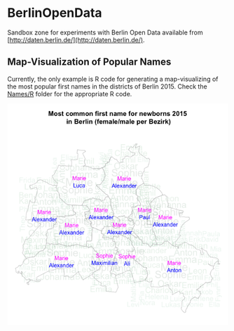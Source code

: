 # BerlinOpenData

Sandbox zone for experiments with Berlin Open Data available from
[http://daten.berlin.de/](http://daten.berlin.de/).

## Map-Visualization of Popular Names
Currently, the only example is R code for generating a map-visualizing
of the most popular first names in the districts of Berlin 2015. Check
the [Names/R](Names/R) folder for the appropriate R code.

![Karte](/Names/R/firstname-wordcloud.png)

